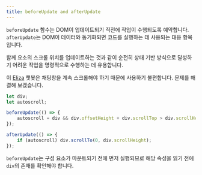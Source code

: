 ```yaml
---
title: beforeUpdate and afterUpdate
---
```


`beforeUpdate` 함수는 DOM이 업데이트되기 직전에 작업이 수행되도록 예약합니다. `afterUpdate`는 DOM이 데이터와 동기화되면 코드를 실행하는 데 사용되는 대응 항목입니다.

함께 요소의 스크롤 위치를 업데이트하는 것과 같이 순전히 상태 기반 방식으로 달성하기 어려운 작업을 명령적으로 수행하는 데 유용합니다.

이 [Eliza](https://en.wikipedia.org/wiki/ELIZA) 챗봇은 채팅창을 계속 스크롤해야 하기 때문에 사용하기 불편합니다. 문제를 해결해 보겠습니다.

```js
let div;
let autoscroll;

beforeUpdate(() => {
	autoscroll = div && div.offsetHeight + div.scrollTop > div.scrollHeight - 20;
});

afterUpdate(() => {
	if (autoscroll) div.scrollTo(0, div.scrollHeight);
});
```

`beforeUpdate`는 구성 요소가 마운트되기 전에 먼저 실행되므로 해당 속성을 읽기 전에 `div`의 존재를 확인해야 합니다.
